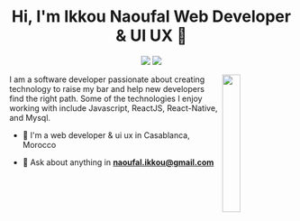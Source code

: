
<h1 align="center">Hi, I'm Ikkou Naoufal Web Developer & UI UX 👋</h1>
<p align="center">
    <a href="https://www.instagram.com/ikkou.naoufal"><img src="https://img.shields.io/badge/twitter-%231FA1F1?style=flat&logo=twitter&logoColor=white"/></a>
    <a href="https://twitter.com/ikkou_naoufal"><img src="https://img.shields.io/badge/instagram-%23E4415F?style=flat&logo=instagram&logoColor=white"/></a>
  </p>
  
  <img src="https://github.com/mohamedabusrea/mohamedabusrea/blob/master/profile-img.png" align="right" width="25%"/>

I am a software developer passionate about creating technology to raise my bar and help new developers find the right path. Some of the technologies I enjoy working with include Javascript, ReactJS, React-Native, and Mysql.

- 🔭 I'm a web developer & ui ux in Casablanca, Morocco

- 💬 Ask about anything in **naoufal.ikkou@gmail.com**
